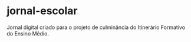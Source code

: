 # jornal-escolar
Jornal digital criado para o projeto de culminância do Itinerário Formativo do Ensino Médio.
